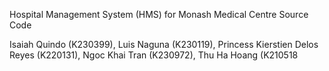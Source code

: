 Hospital Management System (HMS) for Monash Medical Centre
Source Code

Isaiah Quindo (K230399), Luis Naguna (K230119), Princess Kierstien Delos Reyes (K220131), Ngoc Khai Tran (K230972), Thu Ha Hoang (K210518
